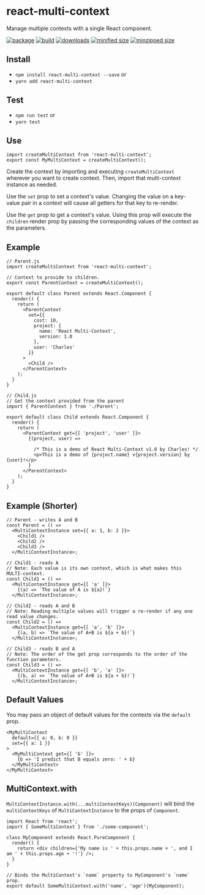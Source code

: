 # react-multi-context
Manage multiple contexts with a single React component.

[![package](https://img.shields.io/github/package-json/v/CharlesStover/react-multi-context.svg)](https://travis-ci.com/CharlesStover/react-multi-context/)
[![build](https://api.travis-ci.com/CharlesStover/react-multi-context.svg)](https://travis-ci.com/CharlesStover/react-multi-context/)
[![downloads](https://img.shields.io/npm/dt/react-multi-context.svg)](https://www.npmjs.com/package/react-object-prop)
[![minified size](https://img.shields.io/bundlephobia/min/react-multi-context.svg)](https://www.npmjs.com/package/react-object-prop)
[![minzipped size](https://img.shields.io/bundlephobia/minzip/react-multi-context.svg)](https://www.npmjs.com/package/react-object-prop)

## Install
* `npm install react-multi-context --save` or
* `yarn add react-multi-context`

## Test
* `npm run test` or
* `yarn test`

## Use
```JS
import createMultiContext from 'react-multi-context';
export const MyMultiContext = createMultiContext();
```

Create the context by importing and executing `createMultiContext` wherever you want to create context.
Then, import that multi-context instance as needed.

Use the `set` prop to set a context's value.
Changing the value on a key-value pair in a context will cause all getters for that key to re-render.

Use the `get` prop to get a context's value.
Using this prop will execute the `children` render prop by passing the corresponding values of the context as the parameters.

## Example
```JS
// Parent.js
import createMultiContext from 'react-multi-context';

// Context to provide to children.
export const ParentContext = createMultiContext();

export default class Parent extends React.Component {
  render() {
    return (
      <ParentContext
        set={{
          cost: 10,
          project: {
            name: 'React Multi-Context',
            version: 1.0
          },
          user: 'Charles'
        }}
      >
        <Child />
      </ParentContext>
    );
  }
}
```
```JS
// Child.js
// Get the context provided from the parent
import { ParentContext } from './Parent';

export default class Child extends React.Component {
  render() {
    return (
      <ParentContext get={[ 'project', 'user' ]}>
        {(project, user) =>

          /* This is a demo of React Multi-Context v1.0 by Charles! */
          <p>This is a demo of {project.name} v{project.version} by {user}!</p>
        }
      </ParentContext>
    );
  }
}
```

## Example (Shorter)
```JS
// Parent - writes A and B
const Parent = () =>
  <MultiContextInstance set={{ a: 1, b: 2 }}>
    <Child1 />
    <Child2 />
    <Child3 />
  </MultiContextInstance>;
```
```JS
// Child1 - reads A
// Note: Each value is its own context, which is what makes this MULTI-context.
const Child1 = () =>
  <MultiContextInstance get={[ 'a' ]}>
    {(a) => `The value of A is ${a}!`}
  </MultiContextInstance>;
```
```JS
// Child2 - reads A and B
// Note: Reading multiple values will trigger a re-render if any one read value changes.
const Child2 = () =>
  <MultiContextInstance get={[ 'a', 'b' ]}>
    {(a, b) => `The value of A+B is ${a + b}!`}
  </MultiContextInstance>;
```
```JS
// Child3 - reads B and A
// Note: The order of the get prop corresponds to the order of the function parameters.
const Child3 = () =>
  <MultiContextInstance get={[ 'b', 'a' ]}>
    {(b, a) => `The value of A+B is ${a + b}!`}
  </MultiContextInstance>;
```

## Default Values
You may pass an object of default values for the contexts via the `default` prop.

```JS
<MyMultiContext
  default={{ a: 0, b: 0 }}
  set={{ a: 1 }}
>
  <MyMultiContext get={[ 'b' ]}>
    {b => 'I predict that B equals zero: ' + b}
  </MyMultiContext>
</MyMultiContext>
```

## MultiContext.with
`MultiContextInstance.with(...multiContextKeys)(Component)` will bind the `multiContextKeys` of `MultiContextInstance` to the props of `Component`.

```JS
import React from 'react';
import { SomeMultiContext } from './some-component';

class MyComponent extends React.PureComponent {
  render() {
    return <div children={'My name is ' + this.props.name + ', and I am ' + this.props.age + '!'} />;
  }
}

// Binds the MultiContext's `name` property to MyComponent's `name` prop.
export default SomeMultiContext.with('name', 'age')(MyComponent);
```
